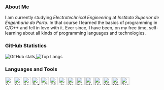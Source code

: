 ### About Me

I am currently studying *Electrotechnical Engineering* at *Instituto Superior de Engenharia do Porto*. In that course I learned the basics of programming in C/C++ and fell in love with it. Ever since, I have been, on my free time, self-learning about all kinds of programming languages and technologies.

### GitHub Statistics

<a href="https://github.com/pmorim">
  <img style="display:inline-block;" alt="GitHub stats" src="https://github-readme-stats.vercel.app/api?username=pmorim&show_icons=true&count_private=true&hide=stars,prs" />
  <img style="display:inline-block;" alt="Top Langs" src="https://github-readme-stats.vercel.app/api/top-langs/?username=pmorim&layout=compact" />
</a>

### Languages and Tools

<img align="left" alt="C" width="26px" src="https://upload.wikimedia.org/wikipedia/commons/thumb/1/18/C_Programming_Language.svg/1200px-C_Programming_Language.svg.png" />
<img align="left" alt="C++" width="26px" src="https://upload.wikimedia.org/wikipedia/commons/thumb/1/18/ISO_C%2B%2B_Logo.svg/306px-ISO_C%2B%2B_Logo.svg.png" />
<img align="left" alt="Assembly" width="26px" src="https://apprecs.org/ios/images/app-icons/256/0e/500466958.jpg" />
<img align="left" alt="Python" width="26px" src="https://www.jing.fm/clipimg/full/53-537670_python-png-file-python-logo-png.png" />
<img align="left" alt="HTML5" width="26px" src="https://logodownload.org/wp-content/uploads/2016/10/html5-logo-10.png" />
<img align="left" alt="CSS3" width="26px" src="https://www.pngix.com/pngfile/big/193-1937198_image-result-for-css3-icon-css-logo-transparent.png" />
<img align="left" alt="JavaScript" width="26px" src="https://upload.wikimedia.org/wikipedia/commons/thumb/9/99/Unofficial_JavaScript_logo_2.svg/480px-Unofficial_JavaScript_logo_2.svg.png" />
<img align="left" alt="React" width="26px" src="https://cdn.freelogovectors.net/wp-content/uploads/2018/12/react_logo.png" />
<img align="left" alt="Node.js" width="26px" src="https://seeklogo.com/images/N/nodejs-logo-FBE122E377-seeklogo.com.png" />
<img align="left" alt="MongoDB" width="26px" src="https://symbols.getvecta.com/stencil_261/25_mongodb.f1296c0db6.png" />
<img align="left" alt="Visual Studio Code" width="26px" src="https://upload.wikimedia.org/wikipedia/commons/thumb/9/9a/Visual_Studio_Code_1.35_icon.svg/1024px-Visual_Studio_Code_1.35_icon.svg.png" />
<img align="left" alt="Git" width="26px" src="https://git-scm.com/images/logos/downloads/Git-Icon-1788C.png" />
<img align="left" alt="GitHub" width="26px" src="https://image.flaticon.com/icons/png/512/25/25231.png" />
<img align="left" alt="Terminal" width="26px" src="https://upload.wikimedia.org/wikipedia/commons/0/01/Windows_Terminal_Logo_256x256.png" />
